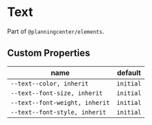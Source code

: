 # Text

Part of `@planningcenter/elements`.

## Custom Properties

| name                           | default   |
| ------------------------------ | --------- |
| `--text--color, inherit`       | `initial` |
| `--text--font-size, inherit`   | `initial` |
| `--text--font-weight, inherit` | `initial` |
| `--text--font-style, inherit`  | `initial` |
